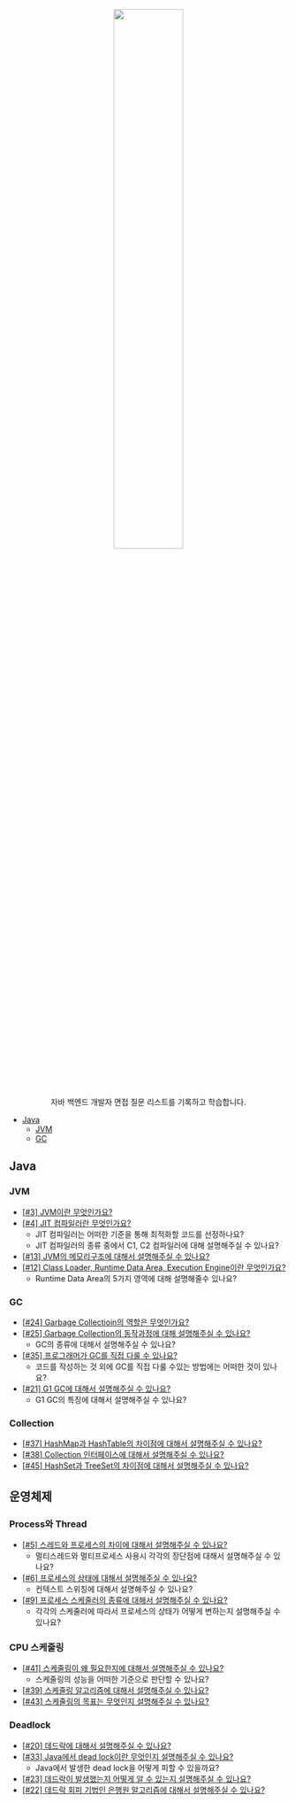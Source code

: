 <div align="center">
  <img src="https://media.geeksforgeeks.org/img-practice/banner/java-backend-development-thumbnail-old.png?v=1613759400" width="50%" height="50%">
  
  <p>자바 백엔드 개발자 면접 질문 리스트를 기록하고 학습합니다.</p>
</div>

* [Java](##Java)
  * [JVM](###JVM)
  * [GC](###GC)

## Java

### JVM

* [[#3] JVM이란 무엇인가요?](https://github.com/Today-I-Learn/backend-study/blob/develop/JAVA/JVM/%5B%233%5D%20JVM%EC%9D%B4%EB%9E%80%20%EB%AC%B4%EC%97%87%EC%9D%B8%EA%B0%80%EC%9A%94.md) 
* [[#4] JIT 컴파일러란 무엇인가요?](https://github.com/Today-I-Learn/backend-study/blob/develop/JAVA/JVM/%5B%234%5D%20JIT%20%EC%BB%B4%ED%8C%8C%EC%9D%BC%EB%9F%AC%EB%9E%80%20%EB%AC%B4%EC%97%87%EC%9D%B8%EA%B0%80%EC%9A%94.md)
  * JIT 컴파일러는 어떠한 기준을 통해 최적화할 코드를 선정하나요?
  * JIT 컴파일러의 종류 중에서 C1, C2 컴파일러에 대해 설명해주실 수 있나요?
* [[#13] JVM의 메모리구조에 대해서 설명해주실 수 있나요?](https://github.com/Today-I-Learn/backend-study/blob/develop/JAVA/JVM/%5B%2313%5D%20JVM%EC%9D%98%20%EB%A9%94%EB%AA%A8%EB%A6%AC%20%EA%B5%AC%EC%A1%B0%EC%97%90%20%EB%8C%80%ED%95%B4%20%EC%84%A4%EB%AA%85%ED%95%A0%20%EC%88%98%20%EC%9E%88%EB%82%98%EC%9A%94%3F.md)
* [[#12] Class Loader, Runtime Data Area, Execution Engine이란 무엇인가요?](https://github.com/Today-I-Learn/backend-study/blob/develop/JAVA/JVM/%5B%2312%5D%20Class%20Loader%2C%20Runtime%20Data%20Area%2C%20Execution%20Engine%EC%9D%B4%EB%9E%80%20%EB%AC%B4%EC%97%87%EC%9D%B8%EA%B0%80%EC%9A%94.md)
  * Runtime Data Area의 5가지 영역에 대해 설명해줄수 있나요?


### GC

* [[#24] Garbage Collectioin의 역할은 무엇인가요?](https://github.com/Today-I-Learn/backend-study/blob/develop/JAVA/GC/%5B%2324%5D%20Garbage%20Collectioin%EC%9D%98%20%EC%97%AD%ED%95%A0%EC%9D%80%20%EB%AC%B4%EC%97%87%EC%9D%B8%EA%B0%80%EC%9A%94.md)
* [[#25] Garbage Collection의 동작과정에 대해 설명해주실 수 있나요?](https://github.com/Today-I-Learn/backend-study/blob/develop/JAVA/GC/%5B%2325%5D%20Garbage%20Collection%EC%9D%98%20%EB%8F%99%EC%9E%91%EA%B3%BC%EC%A0%95%EC%9D%84%20%EC%84%A4%EB%AA%85%ED%95%A0%20%EC%88%98%20%EC%9E%88%EB%82%98%EC%9A%94%3F.md)
  * GC의 종류에 대해서 설명해주실 수 있나요?
* [[#35] 프로그래머가 GC를 직접 다룰 수 있나요?](https://github.com/Today-I-Learn/backend-study/blob/develop/JAVA/GC/%5B%2335%5D%20%ED%94%84%EB%A1%9C%EA%B7%B8%EB%9E%98%EB%A8%B8%EA%B0%80%20GC%EB%A5%BC%20%EC%A7%81%EC%A0%91%20%EB%8B%A4%EB%A3%B0%20%EC%88%98%20%EC%9E%88%EB%82%98%EC%9A%94%3F.md)
  * 코드를 작성하는 것 외에 GC를 직접 다룰 수있는 방법에는 어떠한 것이 있나요?
* [[#21] G1 GC에 대해서 설명해주실 수 있나요?](https://github.com/Today-I-Learn/backend-study/blob/develop/JAVA/GC/%5B%2321%5D%20G1%20GC%EC%97%90%20%EB%8C%80%ED%95%B4%EC%84%9C%20%EC%84%A4%EB%AA%85%ED%95%B4%EC%A3%BC%EC%8B%A4%20%EC%88%98%20%EC%9E%88%EB%82%98%EC%9A%94.md)
  * G1 GC의 특징에 대해서 설명해주실 수 있나요?

### Collection

* [[#37] HashMap과 HashTable의 차이점에 대해서 설명해주실 수 있나요?](https://github.com/Today-I-Learn/backend-study/blob/develop/JAVA/Collection/%5B%2337%5D%20HashMap%EA%B3%BC%20HashTable%EC%9D%98%20%EC%B0%A8%EC%9D%B4%EC%A0%90%EC%97%90%20%EB%8C%80%ED%95%B4%EC%84%9C%20%EC%84%A4%EB%AA%85%ED%95%B4%EC%A3%BC%EC%8B%A4%20%EC%88%98%20%EC%9E%88%EB%82%98%EC%9A%94.md)
* [[#38] Collection 인터페이스에 대해서 설명해주실 수 있나요?](https://github.com/Today-I-Learn/backend-study/blob/develop/JAVA/Collection/%5B%2338%5D%20Collection%20%EC%9D%B8%ED%84%B0%ED%8E%98%EC%9D%B4%EC%8A%A4%EC%97%90%20%EB%8C%80%ED%95%B4%EC%84%9C%20%EC%84%A4%EB%AA%85%ED%95%A0%20%EC%88%98%20%EC%9E%88%EB%82%98%EC%9A%94%3F%20.md)
* [[#45] HashSet과 TreeSet의 차이점에 대해서 설명해주실 수 있나요?](https://github.com/Today-I-Learn/backend-study/blob/develop/JAVA/Collection/%5B%2345%5D%20HashSet%EA%B3%BC%20TreeSet%EC%9D%98%20%EC%B0%A8%EC%9D%B4%EC%A0%90%EC%9D%80%20%EB%AC%B4%EC%97%87%EC%9D%B8%EA%B0%80%EC%9A%94.md)





## 운영체제

### Process와 Thread
* [[#5] 스레드와 프로세스의 차이에 대해서 설명해주실 수 있나요?](https://github.com/Today-I-Learn/backend-study/blob/develop/OS/%5B%235%5D%20%EC%8A%A4%EB%A0%88%EB%93%9C%EC%99%80%20%ED%94%84%EB%A1%9C%EC%84%B8%EC%8A%A4%EC%9D%98%20%EC%B0%A8%EC%9D%B4%EB%8A%94%20%EB%AC%B4%EC%97%87%EC%9D%B8%EA%B0%80%EC%9A%94.md)
  * 멀티스레드와 멀티프로세스 사용시 각각의 장단점에 대해서 설명해주실 수 있나요?
* [[#6] 프로세스의 상태에 대해서 설명해주실 수 있나요?](https://github.com/Today-I-Learn/backend-study/blob/develop/OS/%5B%236%5D%20%ED%94%84%EB%A1%9C%EC%84%B8%EC%8A%A4%EC%9D%98%20%EC%83%81%ED%83%9C%EC%97%90%20%EB%8C%80%ED%95%B4%20%EC%84%A4%EB%AA%85%ED%95%A0%20%EC%88%98%20%EC%9E%88%EB%82%98%EC%9A%94%3F.md)
  * 컨텍스트 스위칭에 대해서 설명해주실 수 있나요?
* [[#9] 프로세스 스케줄러의 종류에 대해서 설명해주실 수 있나요?](https://github.com/Today-I-Learn/backend-study/blob/develop/OS/%5B%239%5D%20%ED%94%84%EB%A1%9C%EC%84%B8%EC%8A%A4%20%EC%8A%A4%EC%BC%80%EC%A4%84%EB%9F%AC%EC%9D%98%20%EC%A2%85%EB%A5%98%EC%97%90%20%EB%8C%80%ED%95%B4%EC%84%9C%20%EC%84%A4%EB%AA%85%ED%95%B4%EC%A3%BC%EC%8B%A4%20%EC%88%98%20%EC%9E%88%EB%82%98%EC%9A%94.md)
  * 각각의 스케줄러에 따라서 프로세스의 상태가 어떻게 변하는지 설명해주실 수 있나요?


### CPU 스케줄링
* [[#41] 스케줄링이 왜 필요한지에 대해서 설명해주실 수 있나요?](https://github.com/Today-I-Learn/backend-study/blob/develop/OS/%5B%2341%5D%20%EC%8A%A4%EC%BC%80%EC%A4%84%EB%A7%81%EC%9D%80%20%EC%99%9C%20%ED%95%84%EC%9A%94%ED%95%9C%EA%B0%80%EC%9A%94.md)
  * 스케줄링의 성능을 어떠한 기준으로 판단할 수 있나요?
* [[#39] 스케줄링 알고리즘에 대해서 설명해주실 수 있나요?](https://github.com/Today-I-Learn/backend-study/blob/develop/OS/%5B%2339%5D%20%EC%8A%A4%EC%BC%80%EC%A4%84%EB%A7%81%20%EC%95%8C%EA%B3%A0%EB%A6%AC%EC%A6%98%EC%97%90%20%EB%8C%80%ED%95%B4%20%EC%84%A4%EB%AA%85%ED%95%A0%20%EC%88%98%20%EC%9E%88%EB%82%98%EC%9A%94%3F.md)
* [[#43] 스케줄링의 목표는 무엇인지 설명해주실 수 있나요?](https://github.com/Today-I-Learn/backend-study/blob/develop/OS/%5B%2343%5D%20%EC%8A%A4%EC%BC%80%EC%A4%84%EB%A7%81%EC%9D%98%20%EB%AA%A9%ED%91%9C%EB%8A%94%20%EB%AC%B4%EC%97%87%EC%9D%B8%EA%B0%80%EC%9A%94.md)

### Deadlock
* [[#20] 데드락에 대해서 설명해주실 수 있나요?](https://github.com/Today-I-Learn/backend-study/blob/develop/OS/%5B%2320%5D%20%EB%8D%B0%EB%93%9C%EB%9D%BD%EC%97%90%20%EB%8C%80%ED%95%B4%EC%84%9C%20%EC%84%A4%EB%AA%85%ED%95%A0%EC%88%98%20%EC%9E%88%EB%82%98%EC%9A%94%3F.md)
* [[#33] Java에서 dead lock이란 무엇인지 설명해주실 수 있나요?](https://github.com/Today-I-Learn/backend-study/blob/develop/OS/%5B%2333%5D%20Java%EC%97%90%EC%84%9C%20dead%20lock%EC%9D%B4%EB%9E%80%20%EB%AC%B4%EC%97%87%EC%9D%B8%EA%B0%80%EC%9A%94%3F%20.md)
  * Java에서 발생한 dead lock을 어떻게 피할 수 있을까요?
* [[#23] 데드락이 발생했는지 어떻게 알 수 있는지 설명해주실 수 있나요?](https://github.com/Today-I-Learn/backend-study/blob/develop/OS/%5B%2323%5D%20%EB%8D%B0%EB%93%9C%EB%9D%BD%EC%9D%B4%20%EB%B0%9C%EC%83%9D%ED%96%88%EB%8A%94%EC%A7%80%20%EC%96%B4%EB%96%BB%EA%B2%8C%20%EC%95%8C%20%EC%88%98%20%EC%9E%88%EB%82%98%EC%9A%94.md)
* [[#22] 데드락 회피 기법인 은행원 알고리즘에 대해서 설명해주실 수 있나요?](https://github.com/Today-I-Learn/backend-study/blob/develop/OS/%5B%2322%5D%20%EB%8D%B0%EB%93%9C%EB%9D%BD%20%ED%9A%8C%ED%94%BC%20%EA%B8%B0%EB%B2%95%EC%9D%B8%20%EC%9D%80%ED%96%89%EC%9B%90%20%EC%95%8C%EA%B3%A0%EB%A6%AC%EC%A6%98%EC%9D%B4%20%EB%AC%B4%EC%97%87%EC%9D%B8%EA%B0%80%EC%9A%94.md)

